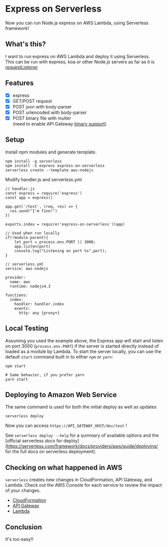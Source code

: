 # Express on Serverless

Now you can run Node.js express on AWS Lambda, using Serverless framework!

## What's this?

I want to run express on AWS Lambda and deploy it using Serverless.  
This can be run with express, koa or other Node.js servers as far as it is [requestListener](https://nodejs.org/api/http.html#http_http_createserver_requestlistener)

## Features

- [x] express
- [x] GET/POST request
- [x] POST json with body-parser
- [x] POST urlencoded with body-parser
- [x] POST binary file with multer  
(need to enable API Gateway [binary support](https://aws.amazon.com/jp/blogs/compute/binary-support-for-api-integrations-with-amazon-api-gateway/))

## Setup

Install npm modules and generate template.

```
npm install -g serverless
npm install -S express express-on-serverless
serverless create --template aws-nodejs
```

Modify handler.js and serverless.yml

```
// handler.js
const express = require('express')
const app = express()

app.get('/test', (req, res) => {
  res.send("I'm fine!")
})

exports.index = require('express-on-serverless')(app)

// Used when run locally
if(!module.parent){
    let port = process.env.PORT || 3000;
    app.listen(port)
    console.log("Listening on port %s",port);
}
```

```
// serverless.yml
service: aws-nodejs

provider:
  name: aws
  runtime: nodejs4.3

functions:
  index:
    handler: handler.index
    events:
      http: any {proxy+}
```

## Local Testing

Assuming you used the example above, the Express app will start and listen on port 3000 (`process.env.PORT`) if the server is started directly instead of loaded as a module by Lambda. To start the server locally, you can use the default `start` command built in to either `npm` or `yarn`:

    npm start

    # Same behavior, if you prefer yarn
    yarn start

## Deploying to Amazon Web Service

The same command is used for both the initial deploy as well as updates

```
serverless deploy
```

Now you can access `https://API_GATEWAY_HOST/dev/test` !

See `serverless deploy --help` for a summary of available options and the [official serverless docs for deploy](https://serverless.com/framework/docs/providers/aws/guide/deploying/ for the full docs on serverless deployment).

## Checking on what happened in AWS

`serverless` creates new changes in CloudFormation, API Gateway, and Lambda. Check out the AWS Console for each service to review the impact of your changes.

 * [CloudFormation](https://console.aws.amazon.com/cloudformation/home#/stacks?filter=active)
 * [API Gateway](region=us-east-://console.aws.amazon.com/apigateway/home)
 * [Lambda](https://console.aws.amazon.com/lambda/home?#/functions?display=list)

## Conclusion

It's too easy!!
